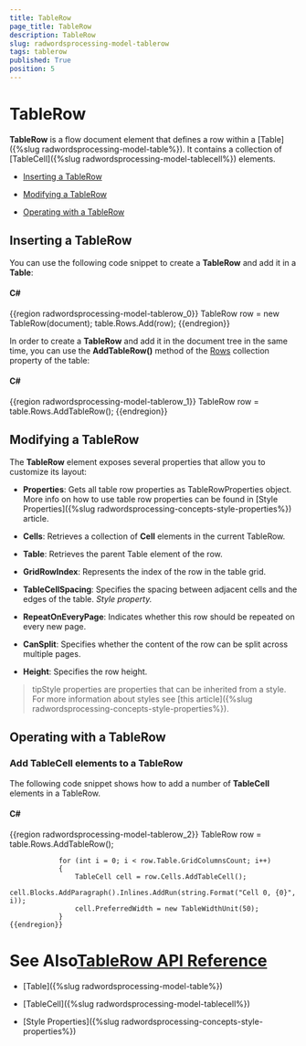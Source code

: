 ```yaml
---
title: TableRow
page_title: TableRow
description: TableRow
slug: radwordsprocessing-model-tablerow
tags: tablerow
published: True
position: 5
---
```


# TableRow



__TableRow__ is a flow document element that defines a row within a [Table]({%slug radwordsprocessing-model-table%}).
        It contains a collection of [TableCell]({%slug radwordsprocessing-model-tablecell%}) elements.
      

* [Inserting a TableRow](#inserting-a-tablerow)

* [Modifying a TableRow](#modifying-a-tablerow)

* [Operating with a TableRow](#operating-with-a-tablerow)

## Inserting a TableRow

You can use the following code snippet to create a __TableRow__ and add it in a __Table__:
        

#### __C#__

{{region radwordsprocessing-model-tablerow_0}}
	            TableRow row = new TableRow(document);
	            table.Rows.Add(row);
	{{endregion}}



In order to create a __TableRow__ and add it in the document tree in the same time, you can use the
          __AddTableRow()__ method of the
          [Rows](http://www.telerik.com/help/wpf/p_telerik_windows_documents_flow_model_table_rows.html)
          collection property of the table:
        

#### __C#__

{{region radwordsprocessing-model-tablerow_1}}
	            TableRow row = table.Rows.AddTableRow();
	{{endregion}}



## Modifying a TableRow

The __TableRow__ element exposes several properties that allow you to customize its layout:
        

* __Properties__: Gets all table row properties as TableRowProperties object. More info on how to use table row properties
              can be found in [Style Properties]({%slug radwordsprocessing-concepts-style-properties%}) article.
            

* __Cells__: Retrieves a collection of __Cell__ elements in the current TableRow.
            

* __Table__: Retrieves the parent Table element of the row.
            

* __GridRowIndex__: Represents the index of the row in the table grid.
            

* __TableCellSpacing__: Specifies the spacing between adjacent cells and the edges of the table.
              *Style property.*

* __RepeatOnEveryPage__: Indicates whether this row should be repeated on every new page.
            

* __CanSplit__: Specifies whether the content of the row can be split across multiple pages.
            

* __Height__: Specifies the row height.
            

>tipStyle properties are properties that can be inherited from a style. For more information about styles see
            [this article]({%slug radwordsprocessing-concepts-style-properties%}).
          

## Operating with a TableRow

### Add TableCell elements to a TableRow

The following code snippet shows how to add a number of __TableCell__ elements in a TableRow.
            

#### __C#__

{{region radwordsprocessing-model-tablerow_2}}
	            TableRow row = table.Rows.AddTableRow();
	
	            for (int i = 0; i < row.Table.GridColumnsCount; i++)
	            {
	                TableCell cell = row.Cells.AddTableCell();
	                cell.Blocks.AddParagraph().Inlines.AddRun(string.Format("Cell 0, {0}", i));
	                cell.PreferredWidth = new TableWidthUnit(50);
	            }
	{{endregion}}



# See Also[TableRow API Reference](http://www.telerik.com/help/wpf/allmembers_t_telerik_windows_documents_flow_model_tablerow.html)

 * [Table]({%slug radwordsprocessing-model-table%})

 * [TableCell]({%slug radwordsprocessing-model-tablecell%})

 * [Style Properties]({%slug radwordsprocessing-concepts-style-properties%})
